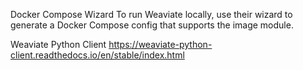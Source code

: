 Docker Compose Wizard
To run Weaviate locally, use their wizard to generate a Docker Compose config that supports the image module.

Weaviate Python Client
https://weaviate-python-client.readthedocs.io/en/stable/index.html